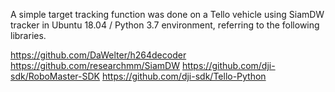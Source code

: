 A simple target tracking function was done on a Tello vehicle using SiamDW tracker in Ubuntu 18.04 / Python 3.7 environment, referring to the following libraries.


https://github.com/DaWelter/h264decoder
https://github.com/researchmm/SiamDW
https://github.com/dji-sdk/RoboMaster-SDK
https://github.com/dji-sdk/Tello-Python